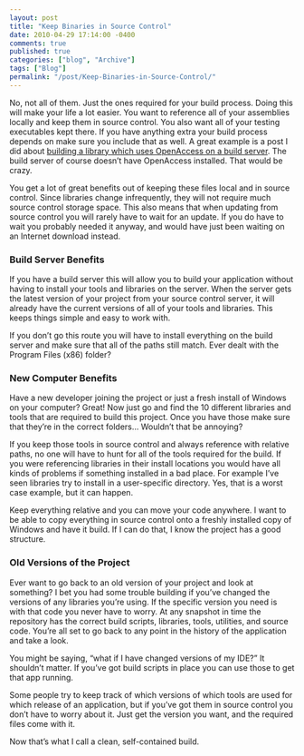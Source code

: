 ```yaml
---
layout: post
title: "Keep Binaries in Source Control"
date: 2010-04-29 17:14:00 -0400
comments: true
published: true
categories: ["blog", "Archive"]
tags: ["Blog"]
permalink: "/post/Keep-Binaries-in-Source-Control/"
---
```

<!-- more -->



<p>No, not all of them. Just the ones required for your build process. Doing this will make your life a lot easier. You want to reference all of your assemblies locally and keep them in source control. You also want all of your testing executables kept there. If you have anything extra your build process depends on make sure you include that as well. A great example is a post I did about <a href="/post/2009/09/15/Build-OpenAccess-Project-Using-MSBuild-on-a-Machine-Without-OpenAccess-Installed.aspx" target="_blank">building a library which uses OpenAccess on a build server</a>. The build server of course doesn&rsquo;t have OpenAccess installed. That would be crazy.</p>
<p>You get a lot of great benefits out of keeping these files local and in source control. Since libraries change infrequently, they will not require much source control storage space. This also means that when updating from source control you will rarely have to wait for an update. If you do have to wait you probably needed it anyway, and would have just been waiting on an Internet download instead.</p>
<h3>Build Server Benefits</h3>
<p>If you have a build server this will allow you to build your application without having to install your tools and libraries on the server. When the server gets the latest version of your project from your source control server, it will already have the current versions of all of your tools and libraries. This keeps things simple and easy to work with.</p>
<p>If you don&rsquo;t go this route you will have to install everything on the build server and make sure that all of the paths still match. Ever dealt with the Program Files (x86) folder?</p>
<h3>New Computer Benefits</h3>
<p>Have a new developer joining the project or just a fresh install of Windows on your computer? Great! Now just go and find the 10 different libraries and tools that are required to build this project. Once you have those make sure that they&rsquo;re in the correct folders&hellip; Wouldn&rsquo;t that be annoying?</p>
<p>If you keep those tools in source control and always reference with relative paths, no one will have to hunt for all of the tools required for the build. If you were referencing libraries in their install locations you would have all kinds of problems if something installed in a bad place. For example I&rsquo;ve seen libraries try to install in a user-specific directory. Yes, that is a worst case example, but it can happen.</p>
<p>Keep everything relative and you can move your code anywhere. I want to be able to copy everything in source control onto a freshly installed copy of Windows and have it build. If I can do that, I know the project has a good structure.</p>
<h3>Old Versions of the Project</h3>
<p>Ever want to go back to an old version of your project and look at something? I bet you had some trouble building if you&rsquo;ve changed the versions of any libraries you&rsquo;re using. If the specific version you need is with that code you never have to worry. At any snapshot in time the repository has the correct build scripts, libraries, tools, utilities, and source code. You&rsquo;re all set to go back to any point in the history of the application and take a look.</p>
<p>You might be saying, &ldquo;what if I have changed versions of my IDE?&rdquo; It shouldn&rsquo;t matter. If you&rsquo;ve got build scripts in place you can use those to get that app running.</p>
<p>Some people try to keep track of which versions of which tools are used for which release of an application, but if you&rsquo;ve got them in source control you don&rsquo;t have to worry about it. Just get the version you want, and the required files come with it.</p>
<p>Now that&rsquo;s what I call a clean, self-contained build.</p>
